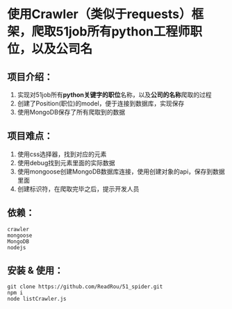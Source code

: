 # 使用Crawler（类似于requests）框架，爬取51job所有python工程师职位，以及公司名



## 项目介绍：

1. 实现对51job所有**python关键字的职位**名称，以及**公司的名称**爬取的过程
2. 创建了Position(职位)的model，便于连接到数据库，实现保存
3. 使用MongoDB保存了所有爬取到的数据





## 项目难点：

1. 使用css选择器，找到对应的元素
2. 使用debug找到元素里面的实际数据
3. 使用mongoose创建MongoDB数据库连接，使用创建对象的api，保存到数据里面
4. 创建标识符，在爬取完毕之后，提示开发人员



## 依赖：

```shell
crawler
mongoose
MongoDB
nodejs
```



## 安装 & 使用：

``` shell
git clone https://github.com/ReadRou/51_spider.git
npm i
node listCrawler.js
```



